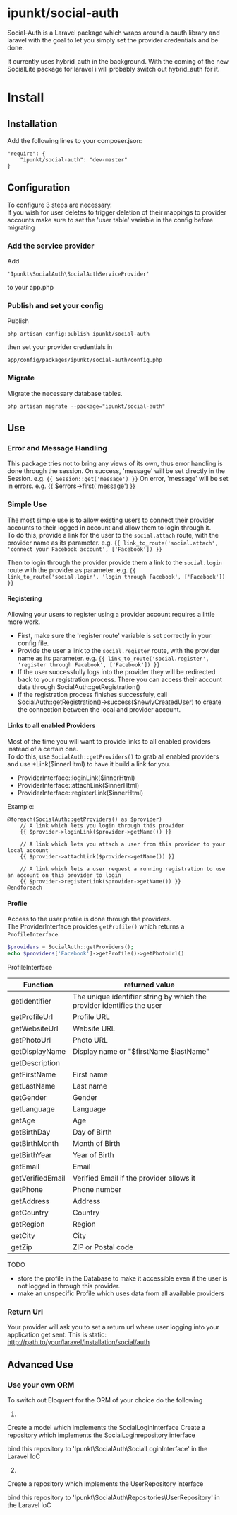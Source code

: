 ipunkt/social-auth
============

Social-Auth is a Laravel package which wraps around a oauth library and laravel with the goal to let you simply
set the provider credentials and be done.

It currently uses hybrid_auth in the background.
With the coming of the new SocialLite package for laravel i will probably switch out hybrid_auth for it.


# Install

## Installation

Add the following lines to your composer.json:

    "require": {
        "ipunkt/social-auth": "dev-master"
    }

## Configuration

To configure 3 steps are necessary.  
If you wish for user deletes to trigger deletion of their mappings to provider accounts make sure to set the
'user table' variable in the config before migrating

### Add the service provider
Add 

    'Ipunkt\SocialAuth\SocialAuthServiceProvider'


to your app.php

### Publish and set your config

Publish

    php artisan config:publish ipunkt/social-auth

then set your provider credentials in

    app/config/packages/ipunkt/social-auth/config.php

### Migrate
Migrate the necessary database tables.

    php artisan migrate --package="ipunkt/social-auth"
    
## Use

### Error and Message Handling
This package tries not to bring any views of its own, thus error handling is done through the session.
On success, 'message' will be set directly in the Session. e.g. `{{ Session::get('message') }}`
On error, 'message' will be set in errors. e.g. {{ $errors->first('message') }}

### Simple Use

The most simple use is to allow existing users to connect their provider accounts to their logged in account and allow
them to login through it.  
To do this, provide a link for the user to the `social.attach` route, with the provider name as its parameter. e.g.
`{{ link_to_route('social.attach', 'connect your Facebook account', ['Facebook']) }}`

Then to login through the provider provide them a link to the `social.login` route with the provider as parameter. e.g.
`{{ link_to_route('social.login', 'login through Facebook', ['Facebook']) }}`

#### Registering

Allowing your users to register using a provider account requires a little more work.  

- First, make sure the 'register route' variable is set correctly in your config file.  
- Provide the user a link to the `social.register` route, with the provider name as its parameter. e.g.
    `{{ link_to_route('social.register', 'register through Facebook', ['Facebook']) }}`
- If the user successfully logs into the provider they will be redirected back to your registration process. There you
    can access their account data through SocialAuth::getRegistration()
- If the registration process finishes successfuly, call SocialAuth::getRegistration()->success($newlyCreatedUser) to
    create the connection between the local and provider account.

#### Links to all enabled Providers
Most of the time you will want to provide links to all enabled providers instead of a certain one.  
To do this, use `SocialAuth::getProviders()` to grab all enabled providers and use *Link($innerHtml) to have it build a link
for you.  

- ProviderInterface::loginLink($innerHtml)
- ProviderInterface::attachLink($innerHtml)
- ProviderInterface::registerLink($innerHtml)

Example:

```blade
@foreach(SocialAuth::getProviders() as $provider)
    // A link which lets you login through this provider
    {{ $provider->loginLink($provider->getName()) }}
    
    // A link which lets you attach a user from this provider to your local account
    {{ $provider->attachLink($provider->getName()) }}
    
    // A link which lets a user request a running registration to use an account on this provider to login
    {{ $provider->registerLink($provider->getName()) }}
@endforeach
```

#### Profile
Access to the user profile is done through the providers.  
The ProviderInterface provides `getProfile()` which returns a `ProfileInterface`.

```php
$providers = SocialAuth::getProviders();
echo $providers['Facebook']->getProfile()->getPhotoUrl()
```

ProfileInterface  

Function            | returned value
------------------- | --------------
getIdentifier	    | The unique identifier string by which the provider identifies the user
getProfileUrl	    | Profile URL
getWebsiteUrl	    | Website URL
getPhotoUrl	        | Photo URL
getDisplayName	    | Display name or "$firstName $lastName"
getDescription	    | 
getFirstName	    | First name
getLastName	        | Last name
getGender	        | Gender
getLanguage	        | Language
getAge	            | Age
getBirthDay	        | Day of Birth
getBirthMonth	    | Month of Birth
getBirthYear	    | Year of Birth
getEmail	        | Email
getVerifiedEmail	| Verified Email if the provider allows it
getPhone	        | Phone number
getAddress	        | Address
getCountry	        | Country
getRegion	        | Region
getCity	            | City
getZip	            | ZIP or Postal code

TODO
- store the profile in the Database to make it accessible even if the user is not logged in through this provider.
- make an unspecific Profile which uses data from all available providers

### Return Url
Your provider will ask you to set a return url where user logging into your application get sent.
This is static: http://path.to/your/laravel/installation/social/auth

## Advanced Use

### Use your own ORM

To switch out Eloquent for the ORM of your choice do the following

1.
Create a model which implements the SocialLoginInterface
Create a repository which implements the SocialLoginrepository interface

bind this repository to 'Ipunkt\SocialAuth\SocialLoginInterface' in the Laravel IoC

2.
Create a repository which implements the UserRepository interface

bind this repository to 'Ipunkt\SocialAuth\Repositories\UserRepository' in the Laravel IoC
